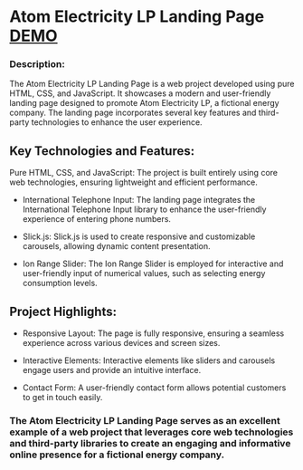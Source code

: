 # Atom Electricity LP Landing Page [DEMO](https://atom-electricity-lp.vercel.app/)

### Description:

The Atom Electricity LP Landing Page is a web project developed using pure HTML, CSS, and JavaScript. It showcases a modern and user-friendly landing page designed to promote Atom Electricity LP, a fictional energy company. The landing page incorporates several key features and third-party technologies to enhance the user experience.

## Key Technologies and Features:

Pure HTML, CSS, and JavaScript: The project is built entirely using core web technologies, ensuring lightweight and efficient performance.

- International Telephone Input: The landing page integrates the International Telephone Input library to enhance the user-friendly experience of entering phone numbers.

- Slick.js: Slick.js is used to create responsive and customizable carousels, allowing dynamic content presentation.

- Ion Range Slider: The Ion Range Slider is employed for interactive and user-friendly input of numerical values, such as selecting energy consumption levels.

## Project Highlights:

- Responsive Layout: The page is fully responsive, ensuring a seamless experience across various devices and screen sizes.

- Interactive Elements: Interactive elements like sliders and carousels engage users and provide an intuitive interface.

- Contact Form: A user-friendly contact form allows potential customers to get in touch easily.

### The Atom Electricity LP Landing Page serves as an excellent example of a web project that leverages core web technologies and third-party libraries to create an engaging and informative online presence for a fictional energy company.
